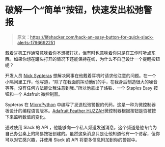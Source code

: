 # 破解一个“简单”按钮，快速发出松弛警报

> 原文：<https://lifehacker.com/hack-an-easy-button-for-quick-slack-alerts-1796692251>

戴着耳机工作通常意味着你不想被打扰，但有时也意味着你只是在工作时听点东西。如果你想在罐头打开的情况下还能保持在线，为什么不自己设计一个提醒按钮呢？



开发人员 [Nick Sypteras](https://www.nicksypteras.com/projects/easy-button-desk-alert-hack) 想解决同事在他戴着耳机时请求他注意的问题。在一个小隔间里工作，他写道，“除了在我面前挥动他们的手，在我身后制造很大的噪音等等，没有任何方法能让我注意到我。”所以他拿出了烙铁、一个 Staples Easy 按钮和一个 Adafruit 微控制器。



Sypteras 在 [MicroPython](https://micropython.org/) 中编写了发送松弛警报的代码，这是一种为微控制器板设计的编程语言版本。[Adafruit Feather HUZZAH](https://www.adafruit.com/product/2821)微控制器根据按钮是否被按下来监听数值的变化。

通过使用 Slack 的 API ，他能够向一个私人频道发送消息，这个频道是他专门为自己办公桌上的简易按钮创建的。虽然这条消息只是让他知道他有一个访客，但你可以对它感兴趣，并使用 Slack 的 API 将更多信息附加到你的警报中。